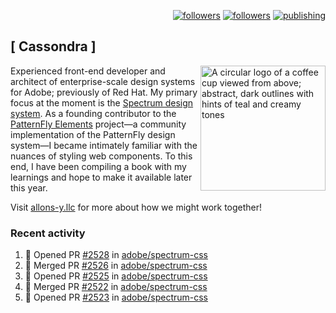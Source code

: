 <p align="right"><a rel="me" href="https://front-end.social/@castastrophe">
    <img alt="followers" title="Follow me on Mastodon" src="https://img.shields.io/mastodon/follow/109297102751309835?domain=https%3A%2F%2Ffront-end.social&label=Follow&logo=mastodon&logoColor=white&style=for-the-badge&labelColor=008080&color=006969"/></a>
  <a href="https://codepen.io/castastrophe/">
    <img alt="followers" title="Follow me on CodePen" src="https://img.shields.io/badge/16-1?color=640464&labelColor=7c007c&style=for-the-badge&logo=codepen&label=Follow"/></a>
<a href="https://castastrophe.medium.com/">
    <img alt="publishing" title="View articles on Medium" src="https://img.shields.io/badge/107-1?color=666&labelColor=444&label=subscribe&logo=medium&logoColor=white&style=for-the-badge"/></a>
</p>

## [&nbsp;Cassondra&nbsp;]

<img align="right" src="https://github-production-user-asset-6210df.s3.amazonaws.com/1840295/253016758-ba468774-1cd3-42c2-8f43-947b5eeb5edf.png" height="200" alt="A circular logo of a coffee cup viewed from above; abstract, dark outlines with hints of teal and creamy tones">

Experienced front-end developer and architect of enterprise-scale design systems for Adobe; previously of Red Hat. My primary focus at the moment is the [Spectrum design system](https://github.com/adobe/spectrum-css). As a founding contributor to the [PatternFly&nbsp;Elements](https://github.com/patternfly/patternfly-elements) project&mdash;a community implementation of the PatternFly design system&mdash;I became intimately familiar with the nuances of styling web components. To this end, I have been compiling a book with my learnings and hope to make it available later this year.

Visit [allons-y.llc](http://allons-y.llc/) for more about how we might work together!

### Recent activity

<!--START_SECTION:activity-->
1. 💪 Opened PR [#2528](https://github.com/adobe/spectrum-css/pull/2528) in [adobe/spectrum-css](https://github.com/adobe/spectrum-css)
2. 🎉 Merged PR [#2526](https://github.com/adobe/spectrum-css/pull/2526) in [adobe/spectrum-css](https://github.com/adobe/spectrum-css)
3. 💪 Opened PR [#2525](https://github.com/adobe/spectrum-css/pull/2525) in [adobe/spectrum-css](https://github.com/adobe/spectrum-css)
4. 🎉 Merged PR [#2522](https://github.com/adobe/spectrum-css/pull/2522) in [adobe/spectrum-css](https://github.com/adobe/spectrum-css)
5. 💪 Opened PR [#2523](https://github.com/adobe/spectrum-css/pull/2523) in [adobe/spectrum-css](https://github.com/adobe/spectrum-css)
<!--END_SECTION:activity-->
